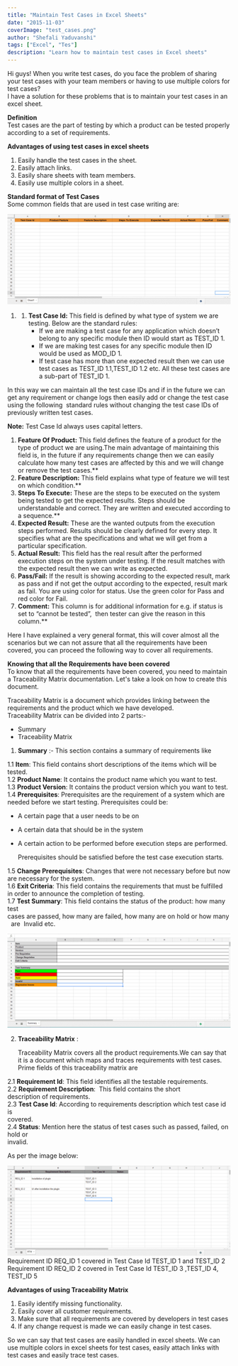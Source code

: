 ```yaml
---
title: "Maintain Test Cases in Excel Sheets"
date: "2015-11-03"
coverImage: "test_cases.png"
author: "Shefali Yaduvanshi"
tags: ["Excel", "Tes"]
description: "Learn how to maintain test cases in Excel sheets"
---
```


Hi guys! When you write test cases, do you face the problem of sharing your test cases with your team members or having to use multiple colors for test cases?  
I have a solution for these problems that is to maintain your test cases in an excel sheet.

**Definition**  
Test cases are the part of testing by which a product can be tested properly according to a set of requirements.

**Advantages of using test cases in excel sheets**

1. Easily handle the test cases in the sheet.
2. Easily attach links.
3. Easily share sheets with team members.
4. Easily use multiple colors in a sheet.

**Standard format of Test Cases**  
Some common fields that are used in test case writing are:  

![1](1.png)

1. 1. **Test Case Id:** This field is defined by what type of system we are testing. Below are the standard rules:
        - If we are making a test case for any application which doesn’t belong to any specific module then ID would start as TEST\_ID 1.
        - If we are making test cases for any specific module then ID would be used as MOD\_ID 1.
        - If test case has more than one expected result then we can use test cases as TEST\_ID 1.1,TEST\_ID 1.2 etc. All these test cases are a sub-part of TEST\_ID 1.

In this way we can maintain all the test case IDs and if in the future we can get any requirement or change logs then easily add or change the test case using the following  standard rules without changing the test case IDs of previously written test cases.

**Note:** Test Case Id always uses capital letters.

1. **Feature Of Product:** This field defines the feature of a product for the type of product we are using.The main advantage of maintaining this field is, in the future if any requirements change then we can easily calculate how many test cases are affected by this and we will change or remove the test cases.**
2. **Feature Description:** This field explains what type of feature we will test on which condition.**
3. **Steps To Execute:** These are the steps to be executed on the system being tested to get the expected results. Steps should be understandable and correct. They are written and executed according to a sequence.**
4. **Expected Result:** These are the wanted outputs from the execution steps performed. Results should be clearly defined for every step. It specifies what are the specifications and what we will get from a particular specification.
5. **Actual Result:** This field has the real result after the performed execution steps on the system under testing. If the result matches with the expected result then we can write as expected.
6. **Pass/Fail:** If the result is showing according to the expected result, mark as pass and if not get the output according to the expected, result mark as fail. You are using color for status. Use the green color for Pass and red color for Fail.
7. **Comment:** This column is for additional information for e.g. if status is set to “cannot be tested”,  then tester can give the reason in this column.**

Here I have explained a very general format, this will cover almost all the scenarios but we can not assure that all the requirements have been covered, you can proceed the following way to cover all requirements.

**Knowing that all the Requirements have been covered**  
To know that all the requirements have been covered, you need to maintain a Traceability Matrix documentation. Let's take a look on how to create this document.

Traceability Matrix is a document which provides linking between the requirements and the product which we have developed.  
Traceability Matrix can be divided into 2 parts:-

- Summary
- Traceability Matrix

1. **Summary** :- 
    This section contains a summary of requirements like

 1.1 **Item**: This field contains short descriptions of the items which will be tested.  
 1.2 **Product Name**: It contains the product name which you want to test.  
 1.3 **Product Version**: It contains the product version which you want to test.  
 1.4 **Prerequisites**: Prerequisites are the requirement of a system which are  
 needed before we start testing. Prerequisites could be:

- A certain page that a user needs to be on
- A certain data that should be in the system
- A certain action to be performed before execution steps are performed.  
      
    Prerequisites should be satisfied before the test case execution starts.

 1.5 **Change Prerequisites**: Changes that were not necessary before but now are necessary for the system.  
 1.6 **Exit Criteria**: This field contains the requirements that must be fulfilled  
 in order to announce the completion of testing.  
 1.7 **Test Summary**: This field contains the status of the product: how many test  
 cases are passed, how many are failed, how many are on hold or how many   are  Invalid etc.  

![2](2.png)

2. **Traceability Matrix** :  
      
    Traceability Matrix covers all the product requirements.We can say that it is a document which maps and traces requirements with test cases. Prime fields of this traceability matrix are

 2.1 **Requirement Id**: This field identifies all the testable requirements.  
 2.2 **Requirement Description**:  This field contains the short  
 description of requirements.  
 2.3 **Test Case Id**: According to requirements description which test case id is  
 covered.  
 2.4 **Status**: Mention here the status of test cases such as passed, failed, on hold or  
 invalid.

As per the image below:  

![3](3.png)  
Requirement ID REQ\_ID 1 covered in Test Case Id TEST\_ID 1 and TEST\_ID 2  
Requirement ID REQ\_ID 2 covered in Test Case Id TEST\_ID 3 ,TEST\_ID 4, TEST\_ID 5

**Advantages of using Traceability Matrix**

1. Easily identify missing functionality.
2. Easily cover all customer requirements.
3. Make sure that all requirements are covered by developers in test cases
4. If any change request is made we can easily change in test cases.

So we can say that test cases are easily handled in excel sheets. We can use multiple colors in excel sheets for test cases, easily attach links with test cases and easily trace test cases.
